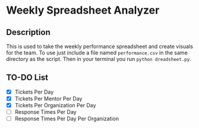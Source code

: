 # Weekly Spreadsheet Analyzer

## Description

This is used to take the weekly performance spreadsheet and create visuals for the team. To use just include a file named `performance.csv` in the same directory as the script. Then in your terminal you run ` python dreadsheet.py `.

## TO-DO List

- [x] Tickets Per Day
- [x] Tickets Per Mentor Per Day
- [x] Tickets Per Organization Per Day
- [ ] Response Times Per Day
- [ ] Response Times Per Day Per Organization
